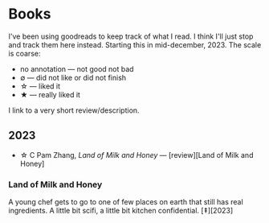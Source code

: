 # Books

I've been using goodreads to keep track of what I read. I think I'll just stop
and track them here instead. Starting this in mid-december, 2023. The scale
is coarse: 

* no annotation — not good not bad
* ∅ — did not like or did not finish
* ☆ — liked it
* ★ — really liked it


I link to a very short review/description.

## 2023
* ☆ C Pam Zhang, _Land of Milk and Honey_ — [review][Land of Milk and Honey]
 
### Land of Milk and Honey 
A young chef gets to go to one of few places on earth that still has real
ingredients. A little bit scifi, a little bit kitchen confidential.
[⇞][2023]
